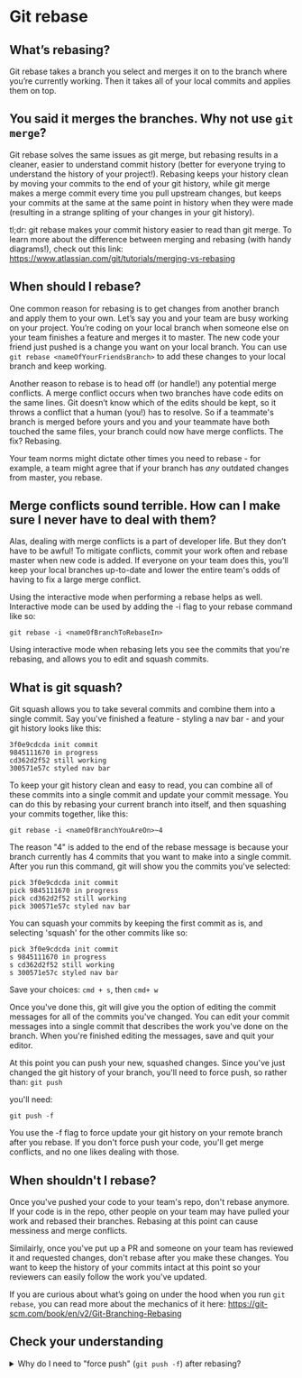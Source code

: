 # Git rebase

## What’s rebasing?

Git rebase takes a branch you select and merges it on to the branch where you’re currently working. Then it takes all of your local commits and applies them on top.

## You said it merges the branches. Why not use `git merge`?

Git rebase solves the same issues as git merge, but rebasing results in a cleaner, easier to understand commit history (better for everyone trying to understand the history of your project!). Rebasing keeps your history clean by moving your commits to the end of your git history, while git merge makes a merge commit every time you pull upstream changes, but keeps your commits at the same at the same point in history when they were made (resulting in a strange spliting of your changes in your git history). 

tl;dr: git rebase makes your commit history easier to read than git merge. To learn more about the difference between merging and rebasing (with handy diagrams!), check out this link: https://www.atlassian.com/git/tutorials/merging-vs-rebasing  

## When should I rebase?

One common reason for rebasing is to get changes from another branch and apply them to your own. Let’s say you and your team are busy working on your project. You’re coding on your local branch when someone else on your team finishes a feature and merges it to master. The new code your friend just pushed is a change you want on your local branch. You can use `git rebase <nameOfYourFriendsBranch>` to add these changes to your local branch and keep working.

Another reason to rebase is to head off (or handle!) any potential merge conflicts. A merge conflict occurs when two branches have code edits on the same lines. Git doesn’t know which of the edits should be kept, so it throws a conflict that a human (you!) has to resolve. So if a teammate's branch is merged before yours and you and your teammate have both touched the same files, your branch could now have merge conflicts. The fix? Rebasing.

Your team norms might dictate other times you need to rebase - for example, a team might agree that if your branch has _any_ outdated changes from master, you rebase. 

## Merge conflicts sound terrible. How can I make sure I never have to deal with them?

Alas, dealing with merge conflicts is a part of developer life. But they don’t have to be awful! To mitigate conflicts, commit your work often and rebase master when new code is added. If everyone on your team does this, you’ll keep your local branches up-to-date and lower the entire team's odds of having to fix a large merge conflict.

Using the interactive mode when performing a rebase helps as well. Interactive mode can be used by adding the -i flag to your rebase command like so:

 `git rebase -i <nameOfBranchToRebaseIn>`

Using interactive mode when rebasing lets you see the commits that you're rebasing, and allows you to edit and squash commits.

## What is git squash?
Git squash allows you to take several commits and combine them into a single commit. Say you've finished a feature - styling a nav bar - and your git history looks like this:
```
3f0e9cdcda init commit
9845111670 in progress
cd362d2f52 still working
300571e57c styled nav bar
```

To keep your git history clean and easy to read, you can combine all of these commits into a single commit and update your commit message. You can do this by rebasing your current branch into itself, and then squashing your commits together, like this:

`git rebase -i <nameOfBranchYouAreOn>~4`

The reason "4" is added to the end of the rebase message is because your branch currently has 4 commits that you want to make into a single commit. After you run this command, git will show you the commits you've selected:

```
pick 3f0e9cdcda init commit
pick 9845111670 in progress
pick cd362d2f52 still working
pick 300571e57c styled nav bar
```

You can squash your commits by keeping the first commit as is, and selecting 'squash' for the other commits like so:

```
pick 3f0e9cdcda init commit
s 9845111670 in progress
s cd362d2f52 still working
s 300571e57c styled nav bar
```

Save your choices:
`cmd + s`, then `cmd+ w`

Once you've done this, git will give you the option of editing the commit messages for all of the commits you've changed. You can edit your commit messages into a single commit that describes the work you've done on the branch. When you're finished editing the messages, save and quit your editor.

At this point you can push your new, squashed changes. Since you've just changed the git history of your branch, you'll need to force push, so rather than:
`git push`

you'll need:

`git push -f`

You use the -f flag to force update your git history on your remote branch after you rebase. If you don't force push your code, you'll get merge conflicts, and no one likes dealing with those.

## When shouldn't I rebase?
Once you've pushed your code to your team's repo, don't rebase anymore. If your code is in the repo, other people on your team may have pulled your work and rebased their branches. Rebasing at this point can cause messiness and merge conflicts.

Similairly, once you've put up a PR and someone on your team has reviewed it and requested changes, don't rebase after you make these changes. You want to keep the history of your commits intact at this point so your reviewers can easily follow the work you've updated.


If you are curious about what’s going on under the hood when you run `git rebase`, you can read more about the mechanics of it here: https://git-scm.com/book/en/v2/Git-Branching-Rebasing

## Check your understanding

<details/>
  <summary>Why do I need to "force push" (<code>git push -f</code>) after rebasing?</summary>
This is necessary because rebasing <i>rewrites</i> your commits from the new <i>base</i>, so your history no longer matches what is stored in the remote branch. You <strong>force</strong> push to overwrite that old remote history with the new rebased history. 
</details>